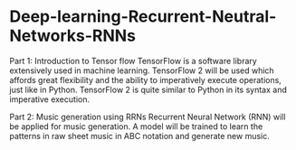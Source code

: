 # Deep-learning-Recurrent-Neutral-Networks-RNNs

Part 1: Introduction to Tensor flow
TensorFlow is a software library extensively used in machine learning. TensorFlow 2 will be used which affords great flexibility and the ability to imperatively execute operations, just like in Python. TensorFlow 2 is quite similar to Python in its syntax and imperative execution.

Part 2: Music generation using RRNs
Recurrent Neural Network (RNN) will be applied for music generation. A model will be trained to learn the patterns in raw sheet music in ABC notation and generate new music.
